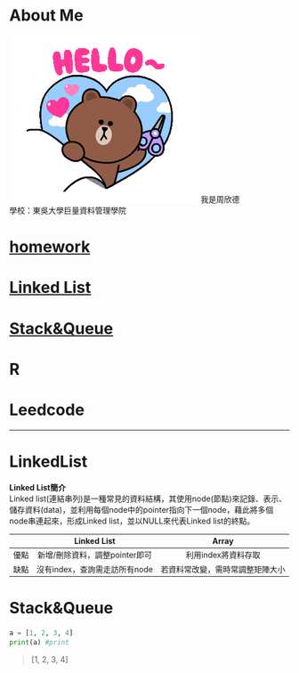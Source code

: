 # About Me
<img src='tenor.gif'>
我是周欣德</br>
學校：東吳大學巨量資料管理學院


# [homework](https://github.com/ChouHsinTe1010/DSA2019/tree/master/homework)
# [Linked List](#LinkedList) 
# [Stack&Queue](#Stack&Queue)
# R
# Leedcode 
----------
# **LinkedList**
**Linked List簡介**</br>
Linked list(連結串列)是一種常見的資料結構，其使用node(節點)來記錄、表示、儲存資料(data)，並利用每個node中的pointer指向下一個node，藉此將多個node串連起來，形成Linked list，並以NULL來代表Linked list的終點。

|      |Linked List                |Array                      |
|------|:-------------------------:|:-------------------------:|                   
|優點   |新增/刪除資料，調整pointer即可 |利用index將資料存取          |
|缺點   |沒有index，查詢需走訪所有node |若資料常改變，需時常調整矩陣大小 |


# **Stack&Queue**

 
```python
a = [1, 2, 3, 4]
print(a) #print
```
> [1, 2, 3, 4]
